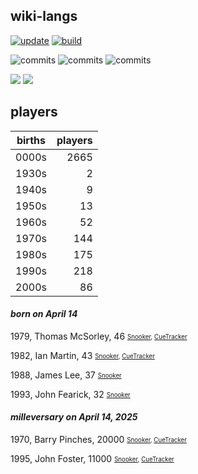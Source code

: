 ## wiki-langs
[![update](https://github.com/dreamerminsk/wiki-langs/actions/workflows/update-tables.yml/badge.svg)](https://github.com/dreamerminsk/wiki-langs/actions/workflows/update-tables.yml)
[![build](https://github.com/dreamerminsk/wiki-langs/actions/workflows/build.yml/badge.svg)](https://github.com/dreamerminsk/wiki-langs/actions/workflows/build.yml)

![commits](https://img.shields.io/github/commit-activity/y/dreamerminsk/wiki-langs)
![commits](https://img.shields.io/github/commit-activity/m/dreamerminsk/wiki-langs)
![commits](https://img.shields.io/github/commit-activity/w/dreamerminsk/wiki-langs)

![](https://img.shields.io/github/languages/code-size/dreamerminsk/wiki-langs)
![](https://img.shields.io/github/repo-size/dreamerminsk/wiki-langs)

## players
| births | players |
| :----: | ------: |
| 0000s | 2665 |
| 1930s | 2 |
| 1940s | 9 |
| 1950s | 13 |
| 1960s | 52 |
| 1970s | 144 |
| 1980s | 175 |
| 1990s | 218 |
| 2000s | 86 |

#### ***born on April 14***
1979, Thomas McSorley, 46 <sub><sup>[Snooker](http://www.snooker.org/res/index.asp?player=1185), [CueTracker](http://cuetracker.net/Players/thomas-mcsorley/)</sup></sub>

1982, Ian Martin, 43 <sub><sup>[Snooker](http://www.snooker.org/res/index.asp?player=2157), [CueTracker](http://cuetracker.net/Players/ian-martin/)</sup></sub>

1988, James Lee, 37 <sub><sup>[Snooker](http://www.snooker.org/res/index.asp?player=2500)</sup></sub>

1993, John Fearick, 32 <sub><sup>[Snooker](http://www.snooker.org/res/index.asp?player=2155)</sup></sub>


#### ***milleversary on April 14, 2025***
1970, Barry Pinches, 20000 <sub><sup>[Snooker](http://www.snooker.org/res/index.asp?player=6), [CueTracker](http://cuetracker.net/Players/barry-pinches/)</sup></sub>

1995, John Foster, 11000 <sub><sup>[Snooker](http://www.snooker.org/res/index.asp?player=2047), [CueTracker](http://cuetracker.net/Players/john-foster/)</sup></sub>



